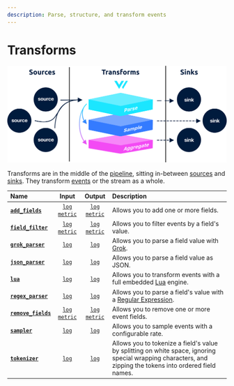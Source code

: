 ```yaml
---
description: Parse, structure, and transform events
---
```


<!---
!!!WARNING!!!!

This file is autogenerated! Please do not manually edit this file.
Instead, please modify the contents of `dist/config/schema.toml`.
-->


# Transforms

![](../../../assets/transforms.svg)

Transforms are in the middle of the [pipeline](../../../about/concepts.md#pipelines), sitting in-between [sources](../sources/) and [sinks](../sinks/). They transform [events](../../../about/data-model.md#event) or the stream as a whole.

| Name | Input | Output | Description |
| :--- | :---: | :----: | :---------- |
| [**`add_fields`**](add_fields.md) | [`log`][log_event] [`metric`][metric_event] | [`log`][log_event] [`metric`][metric_event]  | Allows you to add one or more fields. |
| [**`field_filter`**](field_filter.md) | [`log`][log_event] [`metric`][metric_event] | [`log`][log_event] [`metric`][metric_event]  | Allows you to filter events by a field's value. |
| [**`grok_parser`**](grok_parser.md) | [`log`][log_event] | [`log`][log_event]  | Allows you to parse a field value with [Grok][grok]. |
| [**`json_parser`**](json_parser.md) | [`log`][log_event] | [`log`][log_event]  | Allows you to parse a field value as JSON. |
| [**`lua`**](lua.md) | [`log`][log_event] | [`log`][log_event]  | Allows you to transform events with a full embedded [Lua][lua] engine. |
| [**`regex_parser`**](regex_parser.md) | [`log`][log_event] | [`log`][log_event]  | Allows you to parse a field's value with a [Regular Expression][regex]. |
| [**`remove_fields`**](remove_fields.md) | [`log`][log_event] [`metric`][metric_event] | [`log`][log_event] [`metric`][metric_event]  | Allows you to remove one or more event fields. |
| [**`sampler`**](sampler.md) | [`log`][log_event] | [`log`][log_event]  | Allows you to sample events with a configurable rate. |
| [**`tokenizer`**](tokenizer.md) | [`log`][log_event] | [`log`][log_event]  | Allows you to tokenize a field's value by splitting on white space, ignoring special wrapping characters, and zipping the tokens into ordered field names. |

[log_event]: "../../../about/data-model.md#log"
[metric_event]: "../../../about/data-model.md#metric"
[grok]: "http://grokdebug.herokuapp.com/"
[lua]: "https://www.lua.org/"
[regex]: "https://en.wikipedia.org/wiki/Regular_expression"


